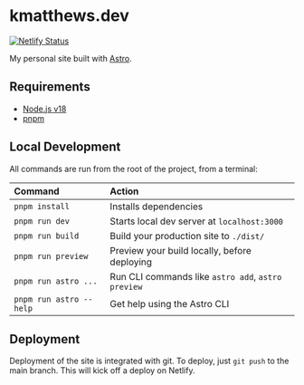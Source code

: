 # kmatthews.dev

[![Netlify Status](https://api.netlify.com/api/v1/badges/7729bbe1-2254-4610-823a-3483aa1316d4/deploy-status)](https://app.netlify.com/sites/kmatthews-personal-web/deploys)

My personal site built with [Astro](https://astro.build).

## Requirements

- [Node.js v18](https://nodejs.org/en)
- [pnpm](https://pnpm.io)

## Local Development

All commands are run from the root of the project, from a terminal:

| Command                 | Action                                             |
| :---------------------- | :------------------------------------------------- |
| `pnpm install`          | Installs dependencies                              |
| `pnpm run dev`          | Starts local dev server at `localhost:3000`        |
| `pnpm run build`        | Build your production site to `./dist/`            |
| `pnpm run preview`      | Preview your build locally, before deploying       |
| `pnpm run astro ...`    | Run CLI commands like `astro add`, `astro preview` |
| `pnpm run astro --help` | Get help using the Astro CLI                       |

## Deployment

Deployment of the site is integrated with git. To deploy, just `git push` to the main branch. This will kick off a deploy on Netlify.
